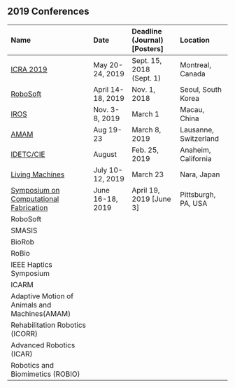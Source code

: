 ---
---

## 2019 Conferences

| Name                                          | Date              | Deadline (Journal) [Posters] | Location              |
|:----------------------------------------------|:------------------|:--------------------------|:----------------------|
| [ICRA 2019]                                   | May 20-24, 2019   | Sept. 15, 2018 (Sept. 1)  | Montreal, Canada      |
| [RoboSoft]                                    | April 14-18, 2019 | Nov. 1, 2018              | Seoul, South Korea    |
| [IROS]                                        | Nov. 3-8, 2019    | March 1                   | Macau, China          |
| [AMAM]                                        | Aug 19-23         | March 8, 2019             | Lausanne, Switzerland |
| [IDETC/CIE]                                   | August            | Feb. 25, 2019             | Anaheim, California   |
| [Living Machines]                             | July 10-12, 2019  | March 23                  | Nara, Japan           |
| [Symposium on Computational Fabrication]      | June 16-18, 2019  | April 19, 2019 [June 3]   | Pittsburgh, PA, USA   |
| RoboSoft                                      |              |                           |                       |
| SMASIS                                        |                   |                           |                       |
| BioRob                                        |                   |                           |                       |
| RoBio                                         |                   |                           |                       |
| IEEE Haptics Symposium                        |                   |                           |                       |
| ICARM                                         |                   |                           |                       |
| Adaptive Motion of Animals and Machines(AMAM) |                   |                           |                       |
| Rehabilitation Robotics (ICORR)               |                   |                           |                       |
| Advanced Robotics (ICAR)                      |                   |                           |                       |
| Robotics and Biomimetics (ROBIO)              |                   |                           |                       |

  [ICRA 2019]: https://www.icra2019.org/
  [RoboSoft]: http://www.robosoft2019.org/
  [IROS]: http://www.iros2019.org/
  [AMAM]: https://amam2019.epfl.ch/
  [IDETC/CIE]: https://www.asme.org/events/idetccie
  [Living Machines]: http://livingmachinesconference.eu/2019/
  [Symposium on Computational Fabrication]: https://scf.acm.org/2019/
